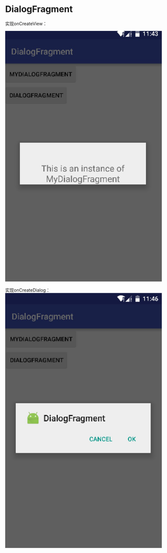 # DialogFragment

实现onCreateView：

![实现onCreateView](https://github.com/ansen666/images/blob/master/DialogFragment/%E5%AE%9E%E7%8E%B0onCreateView.png?raw=true)

实现onCreateDialog：
![实现onCreateDialog](https://github.com/ansen666/images/blob/master/DialogFragment/%E5%AE%9E%E7%8E%B0onCreateDialog.png?raw=true)
